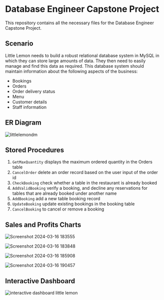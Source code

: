 # Database Engineer Capstone Project
This repository contains all the necessary files for the Database Engineer Capstone Project.

## Scenario
Little Lemon needs to build a robust relational database system in MySQL in which they can store large amounts of data. They then need to easily manage and find this data as required. This database system should maintain information about the following aspects of the business:

* Bookings
* Orders
* Order delivery status
* Menu
* Customer details
* Staff information

## ER Diagram

![littlelemondm](https://github.com/kshitij-hash/db-capstone-project/assets/83551355/031b45de-d44f-499c-8fe9-10e30d5b57f8)

## Stored Procedures
1. `GetMaxQuantity` displays the maximum ordered quantity in the Orders table
2. `CancelOrder` delete an order record based on the user input of the order id
3. `CheckBooking` check whether a table in the restaurant is already booked
4. `AddValidBooking` verify a booking, and decline any reservations for tables that are already booked under another name
5. `AddBooking` add a new table booking record
6. `UpdateBooking` update existing bookings in the booking table
7. `CancelBooking` to cancel or remove a booking

## Sales and Profits Charts

![Screenshot 2024-03-16 183555](https://github.com/kshitij-hash/db-capstone-project/assets/83551355/fa15633f-3e31-4777-b785-1d4553993885)

![Screenshot 2024-03-16 183848](https://github.com/kshitij-hash/db-capstone-project/assets/83551355/a02e310b-1cc2-4add-88ee-fdb2eb6bcd19)

![Screenshot 2024-03-16 185908](https://github.com/kshitij-hash/db-capstone-project/assets/83551355/fcc86d30-9099-4727-b46a-b9089f1a8d9a)

![Screenshot 2024-03-16 190457](https://github.com/kshitij-hash/db-capstone-project/assets/83551355/d26306ba-7403-4cd8-8096-c41b20d24060)

## Interactive Dashboard

![interactive dashboard little lemon](https://github.com/kshitij-hash/db-capstone-project/assets/83551355/f4c96245-8b2e-4e6a-852d-f95c67e040c2)


